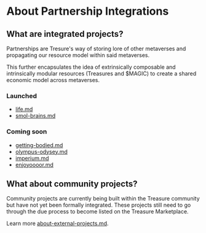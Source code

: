 # About Partnership Integrations

## What are integrated projects?

Partnerships are Tresure's way of storing lore of other metaverses and propagating our resource model within said metaverses.

This further encapsulates the idea of extrinsically composable and intrinsically modular resources (Treasures and $MAGIC) to create a shared economic model across metaverses.&#x20;

### **Launched**

* [life.md](life.md "mention")
* [smol-brains.md](smol-brains.md "mention")

### **Coming soon**

* [getting-bodied.md](getting-bodied.md "mention")
* [olympus-odysey.md](olympus-odysey.md "mention")
* [imperium.md](imperium.md "mention")
* [enjoyoooor.md](enjoyoooor.md "mention")

## What about community projects?

Community projects are currently being built within the Treasure community but have not yet been formally integrated. These projects still need to go through the due process to become listed on the Treasure Marketplace.

Learn more [about-external-projects.md](../external-projects/about-external-projects.md "mention").
